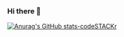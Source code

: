 ### Hi there 👋

<!--
**AnasElkalla/AnasElkalla** is a ✨ _special_ ✨ repository because its `README.md` (this file) appears on your GitHub profile.

Here are some ideas to get you started:

- 🔭 I’m currently working on ...
- 🌱 I’m currently learning ...
- 👯 I’m looking to collaborate on ...
- 🤔 I’m looking for help with ...
- 💬 Ask me about ...
- 📫 How to reach me: ...
- 😄 Pronouns: ...
- ⚡ Fun fact: ...
-->
<!-- [![Anurag's GitHub stats](https://github-readme-stats.vercel.app/api?username=AnasElkalla)](https://github.com/AnasElkalla/github-readme-stats) -->
[![Anurag's GitHub stats-codeSTACKr](https://github-readme-stats.vercel.app/api?username=AnasElkalla&show_icons=true&theme=codeSTACKr#gh-dark-mode-only)](https://github.com/AnasElkalla/github-readme-stats#gh-codeSTACKr-mode-only)
